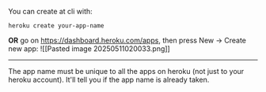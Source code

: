 You can create at cli with:
```
heroku create your-app-name
```

**OR** go on https://dashboard.heroku.com/apps, then press New -> Create new app:
![[Pasted image 20250511020033.png]]

---

The app name must be unique to all the apps on heroku (not just to your heroku account). It'll tell you if the app name is already taken.